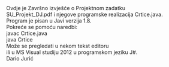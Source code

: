 <html>

<head id=""opish"">

<title id="opist">
<h4><center>Strojno učenje </center></h4>
 <h5><center> Projektni zadatak </center> </h5>
</title>
</head>

<body id="opisb">
  Ovdje je Završno izvješće o Projektnom zadatku 
 <br>  SU_Projekt_DJ.pdf i njegove programske realizacija Crtice.java.
 <br>  Program je pisan u Javi verzija 1.8.
 <br>  Pokreće se pomoću naredbi:
 <br>  javac Crtice.java
 <br>  java  Crtice
 <br>  Može se pregledati u nekom tekst editoru 
 <br>  ili u MS Visual studiju 2012 u programskom jeziku J#.
 <br> <tab> Dario Jurić

</script>

</body>

</html>
